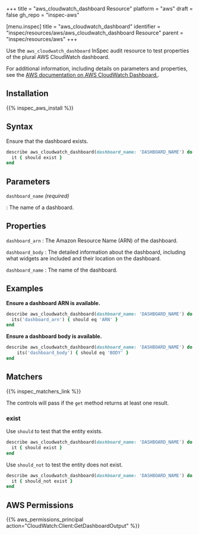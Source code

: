 +++
title = "aws_cloudwatch_dashboard Resource"
platform = "aws"
draft = false
gh_repo = "inspec-aws"

[menu.inspec]
title = "aws_cloudwatch_dashboard"
identifier = "inspec/resources/aws/aws_cloudwatch_dashboard Resource"
parent = "inspec/resources/aws"
+++

Use the `aws_cloudwatch_dashboard` InSpec audit resource to test properties of the plural AWS CloudWatch dashboard.

For additional information, including details on parameters and properties, see the [AWS documentation on AWS CloudWatch Dashboard.](https://docs.aws.amazon.com/AWSCloudFormation/latest/UserGuide/aws-resource-cloudwatch-dashboard.html).

## Installation

{{% inspec_aws_install %}}

## Syntax

Ensure that the dashboard exists.

```ruby
describe aws_cloudwatch_dashboard(dashboard_name: 'DASHBOARD_NAME') do
  it { should exist }
end
```

## Parameters

`dashboard_name` _(required)_

: The name of a dashboard.

## Properties

`dashboard_arn`
: The Amazon Resource Name (ARN) of the dashboard.

`dashboard_body`
: The detailed information about the dashboard, including what widgets are included and their location on the dashboard.

`dashboard_name`
: The name of the dashboard.

## Examples

**Ensure a dashboard ARN is available.**

```ruby
describe aws_cloudwatch_dashboard(dashboard_name: 'DASHBOARD_NAME') do
  its('dashboard_arn') { should eq 'ARN' }
end
```

**Ensure a dashboard body is available.**

```ruby
describe aws_cloudwatch_dashboard(dashboard_name: 'DASHBOARD_NAME') do
    its('dashboard_body') { should eq 'BODY' }
end
```

## Matchers

{{% inspec_matchers_link %}}

The controls will pass if the `get` method returns at least one result.

### exist

Use `should` to test that the entity exists.

```ruby
describe aws_cloudwatch_dashboard(dashboard_name: 'DASHBOARD_NAME') do
  it { should exist }
end
```

Use `should_not` to test the entity does not exist.

```ruby
describe aws_cloudwatch_dashboard(dashboard_name: 'DASHBOARD_NAME') do
  it { should_not exist }
end
```

## AWS Permissions

{{% aws_permissions_principal action="CloudWatch:Client:GetDashboardOutput" %}}
